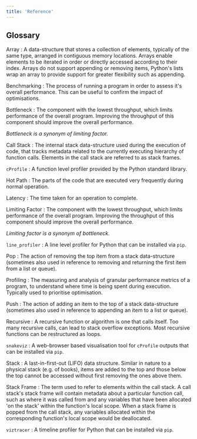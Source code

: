 ```yaml
---
title: 'Reference'
---
```


## Glossary

Array
: A data-structure that stores a collection of elements, typically of the same type, arranged in contiguous memory locations. Arrays enable elements to be iterated in order or directly accessed according to their index. Arrays do not support appending or removing items, Python's lists wrap an array to provide support for greater flexibility such as appending.

Benchmarking
: The process of running a program in order to assess it's overall performance. This can be useful to confirm the impact of optimisations.

Bottleneck
: The component with the lowest throughput, which limits performance of the overall program. Improving the throughput of this component should improve the overall performance.

*Bottleneck is a synonym of limiting factor.*

Call Stack
: The internal stack data-structure used during the execution of code, that tracks metadata related to the currently executing hierarchy of function calls. Elements in the call stack are referred to as stack frames.

`cProfile`
: A function level profiler provided by the Python standard library.

Hot Path
: The parts of the code that are executed very frequently during normal operation.

Latency
: The time taken for an operation to complete.

Limiting Factor
: The component with the lowest throughput, which limits performance of the overall program. Improving the throughput of this component should improve the overall performance.

*Limiting factor is a synonym of bottleneck.*

`line_profiler`
: A line level profiler for Python that can be installed via `pip`.

Pop
: The action of removing the top item from a stack data-structure (sometimes also used in reference to removing and returning the first item from a list or queue).

Profiling
: The measuring and analysis of granular performance metrics of a program, to understand where time is being spent during execution. Typically used to prioritise optimisation.

Push
: The action of adding an item to the top of a stack data-structure (sometimes also used in reference to appending an item to a list or queue).

Recursive
: A recursive function or algorithm is one that calls itself. Too many recursive calls, can lead to stack overflow exceptions. Most recursive functions can be restructured as loops.

`snakeviz`
: A web-browser based visualisation tool for `cProfile` outputs that can be installed via `pip`.

Stack
: A last-in-first-out (LIFO) data structure. Similar in nature to a physical stack (e.g. of books), items are added to the top and those below the top cannot be accessed without first removing the ones above them.

Stack Frame
: The term used to refer to elements within the call stack. A call stack's stack frame will contain metadata about a particular function call, such as where it was called from and any variables that have been allocated 'on the stack' within the function's local scope. When a stack frame is popped from the call stack, any variables allocated within the corresponding function's local scope would be deallocated.

`viztracer`
: A timeline profiler for Python that can be installed via `pip`.
